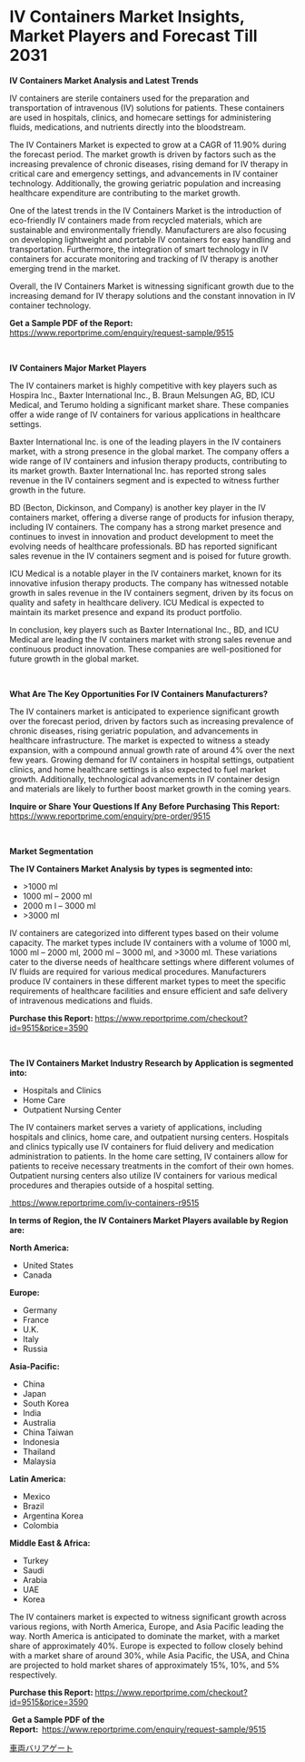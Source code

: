 <p><h1>IV Containers Market Insights, Market Players and Forecast Till 2031</h1></p><p><strong>IV Containers Market Analysis and Latest Trends</strong></p>
<p><p>IV containers are sterile containers used for the preparation and transportation of intravenous (IV) solutions for patients. These containers are used in hospitals, clinics, and homecare settings for administering fluids, medications, and nutrients directly into the bloodstream.</p><p>The IV Containers Market is expected to grow at a CAGR of 11.90% during the forecast period. The market growth is driven by factors such as the increasing prevalence of chronic diseases, rising demand for IV therapy in critical care and emergency settings, and advancements in IV container technology. Additionally, the growing geriatric population and increasing healthcare expenditure are contributing to the market growth.</p><p>One of the latest trends in the IV Containers Market is the introduction of eco-friendly IV containers made from recycled materials, which are sustainable and environmentally friendly. Manufacturers are also focusing on developing lightweight and portable IV containers for easy handling and transportation. Furthermore, the integration of smart technology in IV containers for accurate monitoring and tracking of IV therapy is another emerging trend in the market.</p><p>Overall, the IV Containers Market is witnessing significant growth due to the increasing demand for IV therapy solutions and the constant innovation in IV container technology.</p></p>
<p><strong>Get a Sample PDF of the Report:&nbsp;</strong> <a href="https://www.reportprime.com/enquiry/request-sample/9515">https://www.reportprime.com/enquiry/request-sample/9515</a></p>
<p>&nbsp;</p>
<p><strong>IV Containers Major Market Players</strong></p>
<p><p>The IV containers market is highly competitive with key players such as Hospira Inc., Baxter International Inc., B. Braun Melsungen AG, BD, ICU Medical, and Terumo holding a significant market share. These companies offer a wide range of IV containers for various applications in healthcare settings.</p><p>Baxter International Inc. is one of the leading players in the IV containers market, with a strong presence in the global market. The company offers a wide range of IV containers and infusion therapy products, contributing to its market growth. Baxter International Inc. has reported strong sales revenue in the IV containers segment and is expected to witness further growth in the future.</p><p>BD (Becton, Dickinson, and Company) is another key player in the IV containers market, offering a diverse range of products for infusion therapy, including IV containers. The company has a strong market presence and continues to invest in innovation and product development to meet the evolving needs of healthcare professionals. BD has reported significant sales revenue in the IV containers segment and is poised for future growth.</p><p>ICU Medical is a notable player in the IV containers market, known for its innovative infusion therapy products. The company has witnessed notable growth in sales revenue in the IV containers segment, driven by its focus on quality and safety in healthcare delivery. ICU Medical is expected to maintain its market presence and expand its product portfolio.</p><p>In conclusion, key players such as Baxter International Inc., BD, and ICU Medical are leading the IV containers market with strong sales revenue and continuous product innovation. These companies are well-positioned for future growth in the global market.</p></p>
<p>&nbsp;</p>
<p><strong>What Are The Key Opportunities For IV Containers Manufacturers?</strong></p>
<p><p>The IV containers market is anticipated to experience significant growth over the forecast period, driven by factors such as increasing prevalence of chronic diseases, rising geriatric population, and advancements in healthcare infrastructure. The market is expected to witness a steady expansion, with a compound annual growth rate of around 4% over the next few years. Growing demand for IV containers in hospital settings, outpatient clinics, and home healthcare settings is also expected to fuel market growth. Additionally, technological advancements in IV container design and materials are likely to further boost market growth in the coming years.</p></p>
<p><strong>Inquire or Share Your Questions If Any Before Purchasing This Report:</strong> <a href="https://www.reportprime.com/enquiry/pre-order/9515">https://www.reportprime.com/enquiry/pre-order/9515</a></p>
<p>&nbsp;</p>
<p><strong>Market Segmentation</strong></p>
<p><strong>The IV Containers Market Analysis by types is segmented into:</strong></p>
<p><ul><li>>1000 ml</li><li>1000 ml – 2000 ml</li><li>2000 m l – 3000 ml</li><li>>3000 ml</li></ul></p>
<p><p>IV containers are categorized into different types based on their volume capacity. The market types include IV containers with a volume of 1000 ml, 1000 ml – 2000 ml, 2000 ml – 3000 ml, and >3000 ml. These variations cater to the diverse needs of healthcare settings where different volumes of IV fluids are required for various medical procedures. Manufacturers produce IV containers in these different market types to meet the specific requirements of healthcare facilities and ensure efficient and safe delivery of intravenous medications and fluids.</p></p>
<p><strong>Purchase this Report:&nbsp;</strong><a href="https://www.reportprime.com/checkout?id=9515&price=3590">https://www.reportprime.com/checkout?id=9515&price=3590</a></p>
<p>&nbsp;</p>
<p><strong>The IV Containers Market Industry Research by Application is segmented into:</strong></p>
<p><ul><li>Hospitals and Clinics</li><li>Home Care</li><li>Outpatient Nursing Center</li></ul></p>
<p><p>The IV containers market serves a variety of applications, including hospitals and clinics, home care, and outpatient nursing centers. Hospitals and clinics typically use IV containers for fluid delivery and medication administration to patients. In the home care setting, IV containers allow for patients to receive necessary treatments in the comfort of their own homes. Outpatient nursing centers also utilize IV containers for various medical procedures and therapies outside of a hospital setting.</p></p>
<p><a href="https://www.reportprime.com/iv-containers-r9515">&nbsp;https://www.reportprime.com/iv-containers-r9515</a></p>
<p><strong>In terms of Region, the IV Containers Market Players available by Region are:</strong></p>
<p>
    <p> <strong> North America: </strong>
        <ul>
            <li>United States</li>
            <li>Canada</li>
        </ul>
        </p> 
    <p> <strong> Europe: </strong>
        <ul>
            <li>Germany</li>
            <li>France</li>
            <li>U.K.</li>
            <li>Italy</li>
            <li>Russia</li>
        </ul>
        </p> 
    <p> <strong> Asia-Pacific: </strong>
        <ul>
            <li>China</li>
            <li>Japan</li>
            <li>South Korea</li>
            <li>India</li>
            <li>Australia</li>
            <li>China Taiwan</li>
            <li>Indonesia</li>
            <li>Thailand</li>
            <li>Malaysia</li>
        </ul>
        </p> 
    <p> <strong> Latin America: </strong>
        <ul>
            <li>Mexico</li>
            <li>Brazil</li>
            <li>Argentina Korea</li>
            <li>Colombia</li>
        </ul>
        </p> 
    <p> <strong> Middle East & Africa: </strong>
        <ul>
            <li>Turkey</li>
            <li>Saudi</li>
            <li>Arabia</li>
            <li>UAE</li>
            <li>Korea</li>
        </ul>
    </p>
    </p>
<p><p>The IV containers market is expected to witness significant growth across various regions, with North America, Europe, and Asia Pacific leading the way. North America is anticipated to dominate the market, with a market share of approximately 40%. Europe is expected to follow closely behind with a market share of around 30%, while Asia Pacific, the USA, and China are projected to hold market shares of approximately 15%, 10%, and 5% respectively.</p></p>
<p><strong>Purchase this Report: </strong><a href="https://www.reportprime.com/checkout?id=9515&price=3590">https://www.reportprime.com/checkout?id=9515&price=3590</a></p>
<p>&nbsp;<strong>Get a Sample PDF of the Report:&nbsp;&nbsp;</strong><a href="https://www.reportprime.com/enquiry/request-sample/9515">https://www.reportprime.com/enquiry/request-sample/9515</a></p>
<p><strong></strong></p>
<p><p><a href="https://github.com/nemesis2824/Market-Research-Report-List-1/blob/main/963815723628.md">車両バリアゲート</a></p></p>